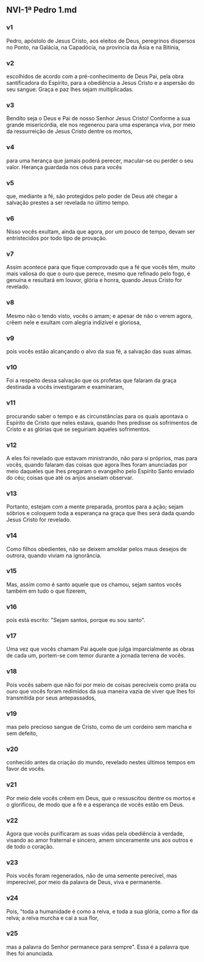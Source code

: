 ## NVI-1ª Pedro 1.md
### v1
 Pedro, apóstolo de Jesus Cristo, aos eleitos de Deus, peregrinos dispersos no Ponto, na Galácia, na Capadócia, na província da Ásia e na Bitínia,
### v2
 escolhidos de acordo com a pré-conhecimento de Deus Pai, pela obra santificadora do Espírito, para a obediência a Jesus Cristo e a aspersão do seu sangue: Graça e paz lhes sejam multiplicadas.
### v3
 Bendito seja o Deus e Pai de nosso Senhor Jesus Cristo! Conforme a sua grande misericórdia, ele nos regenerou para uma esperança viva, por meio da ressurreição de Jesus Cristo dentre os mortos,
### v4
 para uma herança que jamais poderá perecer, macular-se ou perder o seu valor. Herança guardada nos céus para vocês
### v5
 que, mediante a fé, são protegidos pelo poder de Deus até chegar a salvação prestes a ser revelada no último tempo.
### v6
 Nisso vocês exultam, ainda que agora, por um pouco de tempo, devam ser entristecidos por todo tipo de provação.
### v7
 Assim acontece para que fique comprovado que a fé que vocês têm, muito mais valiosa do que o ouro que perece, mesmo que refinado pelo fogo, é genuína e resultará em louvor, glória e honra, quando Jesus Cristo for revelado.
### v8
 Mesmo não o tendo visto, vocês o amam; e apesar de não o verem agora, crêem nele e exultam com alegria indizível e gloriosa,
### v9
 pois vocês estão alcançando o alvo da sua fé, a salvação das suas almas.
### v10
 Foi a respeito dessa salvação que os profetas que falaram da graça destinada a vocês investigaram e examinaram,
### v11
 procurando saber o tempo e as circunstâncias para os quais apontava o Espírito de Cristo que neles estava, quando lhes predisse os sofrimentos de Cristo e as glórias que se seguiriam àqueles sofrimentos.
### v12
 A eles foi revelado que estavam ministrando, não para si próprios, mas para vocês, quando falaram das coisas que agora lhes foram anunciadas por meio daqueles que lhes pregaram o evangelho pelo Espírito Santo enviado do céu; coisas que até os anjos anseiam observar.
### v13
 Portanto, estejam com a mente preparada, prontos para a ação; sejam sóbrios e coloquem toda a esperança na graça que lhes será dada quando Jesus Cristo for revelado.
### v14
 Como filhos obedientes, não se deixem amoldar pelos maus desejos de outrora, quando viviam na ignorância.
### v15
 Mas, assim como é santo aquele que os chamou, sejam santos vocês também em tudo o que fizerem,
### v16
 pois está escrito: "Sejam santos, porque eu sou santo".
### v17
 Uma vez que vocês chamam Pai aquele que julga imparcialmente as obras de cada um, portem-se com temor durante a jornada terrena de vocês.
### v18
 Pois vocês sabem que não foi por meio de coisas perecíveis como prata ou ouro que vocês foram redimidos da sua maneira vazia de viver que lhes foi transmitida por seus antepassados,
### v19
 mas pelo precioso sangue de Cristo, como de um cordeiro sem mancha e sem defeito,
### v20
 conhecido antes da criação do mundo, revelado nestes últimos tempos em favor de vocês.
### v21
 Por meio dele vocês crêem em Deus, que o ressuscitou dentre os mortos e o glorificou, de modo que a fé e a esperança de vocês estão em Deus.
### v22
 Agora que vocês purificaram as suas vidas pela obediência à verdade, visando ao amor fraternal e sincero, amem sinceramente uns aos outros e de todo o coração.
### v23
 Pois vocês foram regenerados, não de uma semente perecível, mas imperecível, por meio da palavra de Deus, viva e permanente.
### v24
 Pois, "toda a humanidade é como a relva, e toda a sua glória, como a flor da relva; a relva murcha e cai a sua flor,
### v25
 mas a palavra do Senhor permanece para sempre". Essa é a palavra que lhes foi anunciada.

